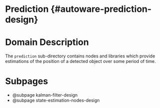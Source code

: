 Prediction {#autoware-prediction-design}
==========

# Domain Description

The `prediction` sub-directory contains nodes and libraries which provide estimations of the position of a detected object over some period of time.

# Subpages

- @subpage kalman-filter-design
- @subpage state-estimation-nodes-design
